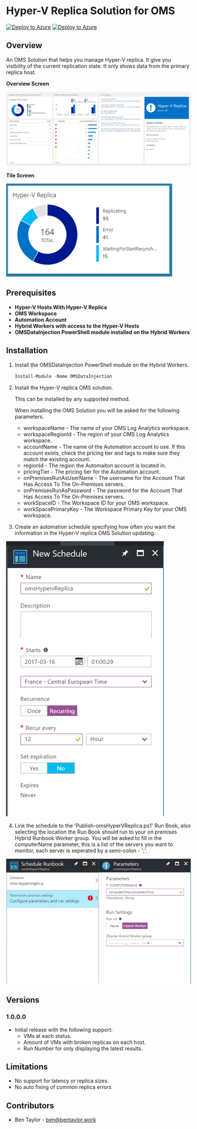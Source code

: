 # Hyper-V Replica Solution for OMS

[![Deploy to Azure](http://azuredeploy.net/deploybutton.png)](https://portal.azure.com/#create/Microsoft.Template/uri/https%3A%2F%2Fraw.githubusercontent.com%2Fbentaylorwork%2Fazure-arm-templates%2Fmaster%2Foms-solution-hypervReplica%2Fazuredeploy.json) 
[![Deploy to Azure](http://armviz.io/visualizebutton.png)](http://armviz.io/#/?load=https%3A%2F%2Fraw.githubusercontent.com%2Fbentaylorwork%2Fazure-arm-templates%2Fmaster%2Foms-solution-hypervReplica%2Fazuredeploy.json) 

## Overview

An OMS Solution that helps you manage Hyper-V replica. It give you visibility of the current replication state. It only shows data from the primary replica host.

**Overview Screen**

![Hyper-V Replica OMS Solution](images/hypervReplicaOMSOverview.png "Hyper-V Replica OMS Solution Overview")

**Tile Screen**

![Hyper-V Replica OMS Solution](images/hypervReplicaOMSTile.png "Hyper-V Replica OMS Solution Tile")

## Prerequisites

- **Hyper-V Hosts With Hyper-V Replica**
- **OMS Workspace**
- **Automation Account**
- **Hybrid Workers with access to the Hyper-V Hosts**
- **OMSDataInjection PowerShell module installed on the Hybrid Workers**

## Installation

1) Install the OMSDataInjection PowerShell module on the Hybrid Workers.

	```powershell
	Install-Module -Name OMSDataInjection
	```
2) Install the Hyper-V replica OMS solution. 
	 
	This can be installed by any supported method.

	When installing the OMS Solution you will be asked for the following parameters.

    * workspaceName - The name of your OMS Log Analytics workspace.
    * workspaceRegionId - The region of your OMS Log Analytics workspace.
    * accountName - The name of the Automation account to use.  If this account exists, check the pricing tier and tags to make sure they match the exisitng account.
    * regionId - The region the Automaiton account is located in.
    * pricingTier - The pricing tier for the Automation account.
    * onPremisesRunAsUserName - The username for the Account That Has Access To The On-Premises servers.
    * onPremisesRunAsPassword - The password for the Account That Has Access To The On-Premises servers.
    * workSpaceID - The Workspace ID for your OMS workspace.
    * workSpacePrimaryKey - The Workspace Primary Key for your OMS workspace.

3) Create an automation schedule specifying how often you want the information in the Hyper-V replica OMS Solution updating.

![Hyper-V Replica OMS Solution](images/hypervReplicaOMSSchedule.png "Azure Automation Schedule")

4) Link the schedule to the 'Publish-omsHyperVReplica.ps1' Run Book, also selecting the location the Run Book should run to your on premises Hybrid Runbook Worker group. You will be asked to fill in the computerName parameter, this is a list of the servers you want to monitor, each server is seperated by a semi-colon - ';'.

![Hyper-V Replica OMS Solution](images/hypervReplicaOMSLinkSchedule.png "Azure Automation Linking Schedule")

## Versions
### 1.0.0.0
* Initial release with the following support:
    * VMs at each status.
    * Amount of VMs with broken replicas on each host.
    * Run Number for only displaying the latest results.

## Limitations
* No support for latency or replica sizes
* No auto fixing of common replica errors

## Contributors
- Ben Taylor - ben@bentaylor.work